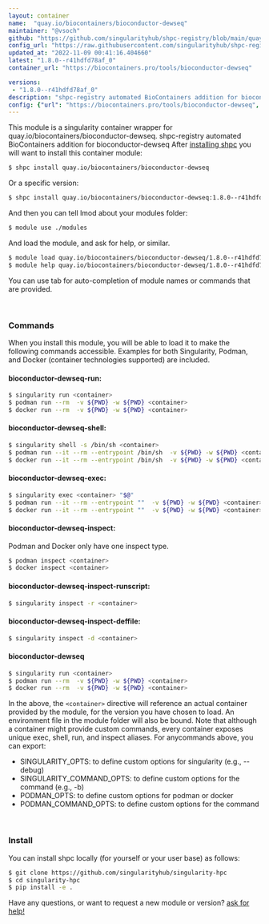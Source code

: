 ```yaml
---
layout: container
name:  "quay.io/biocontainers/bioconductor-dewseq"
maintainer: "@vsoch"
github: "https://github.com/singularityhub/shpc-registry/blob/main/quay.io/biocontainers/bioconductor-dewseq/container.yaml"
config_url: "https://raw.githubusercontent.com/singularityhub/shpc-registry/main/quay.io/biocontainers/bioconductor-dewseq/container.yaml"
updated_at: "2022-11-09 00:41:16.404660"
latest: "1.8.0--r41hdfd78af_0"
container_url: "https://biocontainers.pro/tools/bioconductor-dewseq"

versions:
 - "1.8.0--r41hdfd78af_0"
description: "shpc-registry automated BioContainers addition for bioconductor-dewseq"
config: {"url": "https://biocontainers.pro/tools/bioconductor-dewseq", "maintainer": "@vsoch", "description": "shpc-registry automated BioContainers addition for bioconductor-dewseq", "latest": {"1.8.0--r41hdfd78af_0": "sha256:15ef3930143ffc5fb5d73a2d78dd47c96577ea7ae0e0edb5957050e7d442da38"}, "tags": {"1.8.0--r41hdfd78af_0": "sha256:15ef3930143ffc5fb5d73a2d78dd47c96577ea7ae0e0edb5957050e7d442da38"}, "docker": "quay.io/biocontainers/bioconductor-dewseq"}
---
```


This module is a singularity container wrapper for quay.io/biocontainers/bioconductor-dewseq.
shpc-registry automated BioContainers addition for bioconductor-dewseq
After [installing shpc](#install) you will want to install this container module:


```bash
$ shpc install quay.io/biocontainers/bioconductor-dewseq
```

Or a specific version:

```bash
$ shpc install quay.io/biocontainers/bioconductor-dewseq:1.8.0--r41hdfd78af_0
```

And then you can tell lmod about your modules folder:

```bash
$ module use ./modules
```

And load the module, and ask for help, or similar.

```bash
$ module load quay.io/biocontainers/bioconductor-dewseq/1.8.0--r41hdfd78af_0
$ module help quay.io/biocontainers/bioconductor-dewseq/1.8.0--r41hdfd78af_0
```

You can use tab for auto-completion of module names or commands that are provided.

<br>

### Commands

When you install this module, you will be able to load it to make the following commands accessible.
Examples for both Singularity, Podman, and Docker (container technologies supported) are included.

#### bioconductor-dewseq-run:

```bash
$ singularity run <container>
$ podman run --rm  -v ${PWD} -w ${PWD} <container>
$ docker run --rm  -v ${PWD} -w ${PWD} <container>
```

#### bioconductor-dewseq-shell:

```bash
$ singularity shell -s /bin/sh <container>
$ podman run --it --rm --entrypoint /bin/sh  -v ${PWD} -w ${PWD} <container>
$ docker run --it --rm --entrypoint /bin/sh  -v ${PWD} -w ${PWD} <container>
```

#### bioconductor-dewseq-exec:

```bash
$ singularity exec <container> "$@"
$ podman run --it --rm --entrypoint ""  -v ${PWD} -w ${PWD} <container> "$@"
$ docker run --it --rm --entrypoint ""  -v ${PWD} -w ${PWD} <container> "$@"
```

#### bioconductor-dewseq-inspect:

Podman and Docker only have one inspect type.

```bash
$ podman inspect <container>
$ docker inspect <container>
```

#### bioconductor-dewseq-inspect-runscript:

```bash
$ singularity inspect -r <container>
```

#### bioconductor-dewseq-inspect-deffile:

```bash
$ singularity inspect -d <container>
```



#### bioconductor-dewseq

```bash
$ singularity run <container>
$ podman run --rm  -v ${PWD} -w ${PWD} <container>
$ docker run --rm  -v ${PWD} -w ${PWD} <container>
```


In the above, the `<container>` directive will reference an actual container provided
by the module, for the version you have chosen to load. An environment file in the
module folder will also be bound. Note that although a container
might provide custom commands, every container exposes unique exec, shell, run, and
inspect aliases. For anycommands above, you can export:

 - SINGULARITY_OPTS: to define custom options for singularity (e.g., --debug)
 - SINGULARITY_COMMAND_OPTS: to define custom options for the command (e.g., -b)
 - PODMAN_OPTS: to define custom options for podman or docker
 - PODMAN_COMMAND_OPTS: to define custom options for the command

<br>

### Install

You can install shpc locally (for yourself or your user base) as follows:

```bash
$ git clone https://github.com/singularityhub/singularity-hpc
$ cd singularity-hpc
$ pip install -e .
```

Have any questions, or want to request a new module or version? [ask for help!](https://github.com/singularityhub/singularity-hpc/issues)